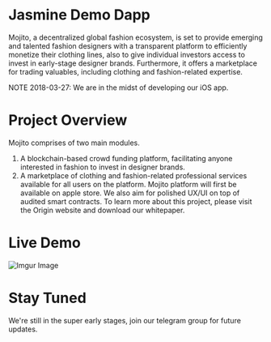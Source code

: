 # Jasmine Demo Dapp
Mojito, a decentralized global fashion ecosystem, is set to provide emerging and talented fashion designers with a transparent platform to efficiently monetize their clothing lines, also to give individual investors access to invest in early-stage designer brands. Furthermore, it offers a marketplace for trading valuables, including clothing and fashion-related expertise.

NOTE 2018-03-27: We are in the midst of developing our iOS app.

# Project Overview
Mojito comprises of two main modules. 
1. A blockchain-based crowd funding platform, facilitating anyone interested in fashion to invest in designer brands.
2. A marketplace of clothing and fashion-related professional services available for all users on the platform.
Mojito platform will first be available on apple store. We also aim for polished UX/UI on top of audited smart contracts. 
To learn more about this project, please visit the Origin website and download our whitepaper.

# Live Demo
![Imgur Image](https://imgur.com/RB406Ia.jpg)

# Stay Tuned
We're still in the super early stages, join our telegram group for future updates.
